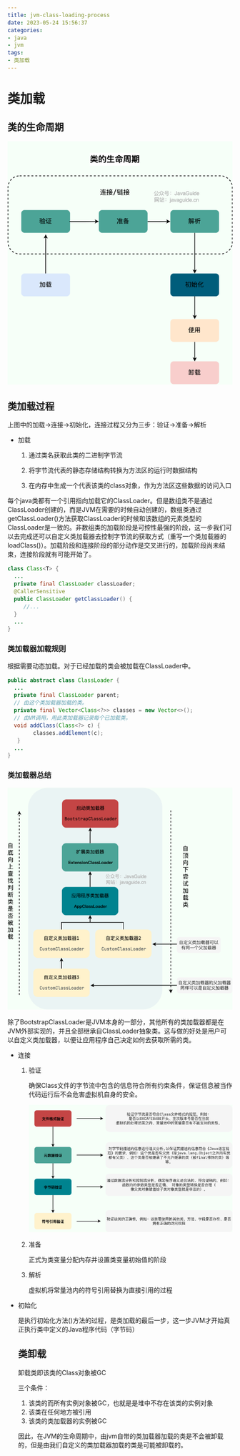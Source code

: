 ```yaml
---
title: jvm-class-loading-process
date: 2023-05-24 15:56:37
categories:
- java
- jvm
tags:
- 类加载
---
```


# 类加载

## 类的生命周期

![img](..\images\68747470733a2f2f6f73732e6a61766167756964652e636e2f6769746875622f6a61766167756964652f6a6176612f6a766d2f6c6966656379636c652d6f662d612d636c6173732e706e67)



## 类加载过程

上图中的加载->连接->初始化，连接过程又分为三步：验证->准备->解析

- 加载

  1. 通过类名获取此类的二进制字节流

  2. 将字节流代表的静态存储结构转换为方法区的运行时数据结构

  3. 在内存中生成一个代表该类的class对象，作为方法区这些数据的访问入口
  

每个java类都有一个引用指向加载它的ClassLoader。但是数组类不是通过ClassLoader创建的，而是JVM在需要的时候自动创建的，数组类通过getClassLoader()方法获取ClassLoader的时候和该数组的元素类型的ClassLoader是一致的。非数组类的加载阶段是可控性最强的阶段，这一步我们可以去完成还可以自定义类加载器去控制字节流的获取方式（重写一个类加载器的loadClass()）。加载阶段和连接阶段的部分动作是交叉进行的，加载阶段尚未结束，连接阶段就有可能开始了。

```java
class Class<T> {
  ...
  private final ClassLoader classLoader;
  @CallerSensitive
  public ClassLoader getClassLoader() {
     //...
  }
  ...
}
```

### 类加载器加载规则

根据需要动态加载。对于已经加载的类会被加载在ClassLoader中。

```java
public abstract class ClassLoader {
  ...
  private final ClassLoader parent;
  // 由这个类加载器加载的类。
  private final Vector<Class<?>> classes = new Vector<>();
  // 由VM调用，用此类加载器记录每个已加载类。
  void addClass(Class<?> c) {
        classes.addElement(c);
   }
  ...
}
```

### 类加载器总结

![img](..\images\68747470733a2f2f6f73732e6a61766167756964652e636e2f6769746875622f6a61766167756964652f6a6176612f6a766d2f636c6173732d6c6f616465722d706172656e74732d64656c65676174696f6e2d6d6f64656c2e706e67)

除了BootstrapClassLoader是JVM本身的一部分，其他所有的类加载器都是在JVM外部实现的，并且全部继承自ClassLoader抽象类。这与做的好处是用户可以自定义类加载器，以便让应用程序自己决定如何去获取所需的类。



- 连接

  1. 验证

     确保Class文件的字节流中包含的信息符合所有约束条件，保证信息被当作代码运行后不会危害虚拟机自身的安全。

     ![img](..\images\68747470733a2f2f6f73732e6a61766167756964652e636e2f6769746875622f6a61766167756964652f6a6176612f6a766d2f636c6173732d6c6f6164696e672d70726f636573732d766572696669636174696f6e2e706e67)

  2. 准备
  
     正式为类变量分配内存并设置类变量初始值的阶段
  
  3. 解析
  
     虚拟机将常量池内的符号引用替换为直接引用的过程

- 初始化

  是执行初始化方法<clinit>()方法的过程，是类加载的最后一步，这一步JVM才开始真正执行类中定义的Java程序代码（字节码）

  ## 类卸载

  卸载类即该类的Class对象被GC

  三个条件：

  1. 该类的而所有实例对象被GC，也就是是堆中不存在该类的实例对象
  2. 该类在任何地方被引用
  3. 该类的类加载器的实例被GC

  因此，在JVM的生命周期中，由jvm自带的类加载器加载的类是不会被卸载的，但是由我们自定义的类加载器加载的类是可能被卸载的。
